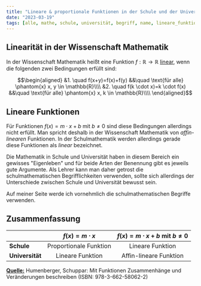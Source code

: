 ```yaml
---
title: "Lineare & proportionale Funktionen in der Schule und der Universität"
date: "2023-03-19"
tags: [alle, mathe, schule, universität, begriff, name, lineare_funktion, linear, proportionale_zuordnung]
---
```


## Linearität in der Wissenschaft Mathematik
In der Wissenschaft Mathematik heißt eine Funktion $f: \mathbb{R} \to \mathbb{R}$ <u>linear</u>, wenn die folgenden zwei Bedingungen erfüllt sind:

$$\begin{aligned}
&1. \quad f(x+y)=f(x)+f(y) &&\quad \text{für alle} \phantom{x} x, y \in \mathbb{R}\\\\
&2. \quad f(k \cdot x)=k \cdot f(x) &&\quad \text{für alle} \phantom{x} x, k \in \mathbb{R}\\\\
\end{aligned}$$

## Lineare Funktionen 

Für Funktionen $f(x)= m \cdot x + b$ mit $b \neq 0$ sind diese Bedingungen allerdings nicht erfüllt. 
Man spricht deshalb in der Wissenschaft Mathematik von *affin-linearen* Funktionen.
In der Schulmathematik werden allerdings gerade diese Funktionen als *linear* bezeichnet. 

Die Mathematik in Schule und Universität haben in diesem Bereich ein gewisses "Eigenleben" und für beide Arten der Benennung gibt es jeweils gute Argumente. Als Lehrer kann man daher getrost die schulmathematischen Begrifflichkeiten verwenden, sollte sich allerdings der Unterschiede zwischen Schule und Universität bewusst sein.

Auf meiner Seite werde ich vornehmlich die schulmathematischen Begriffe verwenden. 

## Zusammenfassung

|                 |    $f(x)=m \cdot x$    | $f(x)=m \cdot x + b$ mit $b \neq 0$ | 
| --------------- |:----------------------:|:--------------------------------------------------------:|
| **Schule**      | Proportionale Funktion |                     Lineare Funktion                     |
| **Universität** |    Lineare Funktion    |                  Affin-lineare Funktion                  |

<u>**Quelle:**</u> Humenberger, Schuppar: Mit Funktionen Zusammenhänge und Veränderungen beschreiben (ISBN: 978-3-662-58062-2)
